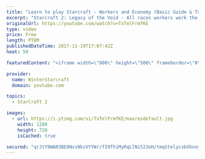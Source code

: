 ```yaml
---
title: "Learn to play Starcraft - Workers and Economy (Basic Guide & Tutorial)"
excerpt: "Starcraft 2: Legacy of the Void - All races workers work the same (mule notwithstanding!)  Wiki on mining: http://wiki.teamliquid.net/starcraft2/Mining_Minerals"
originalUrl: https://youtube.com/watch?v=TxTelFrmfKE
type: video
price: Free
length: PT8M
publishedDateTime: 2017-11-19T17:07:42Z
heat: 50

featuredContent: "<iframe width=\"800\" height=\"500\" frameborder=\"0\" src=\"https://www.youtube.com/embed/TxTelFrmfKE\" allow=\"accelerometer; autoplay; encrypted-media; gyroscope; picture-in-picture\" allowfullscreen></iframe>"

provider:
  name: WinterStarcraft
  domain: youtube.com

topics:
  - StarCraft 2

images:
  - url: https://i.ytimg.com/vi/TxTelFrmfKE/maxresdefault.jpg
    width: 1280
    height: 720
    isCached: true

secured: "qrJtY8WAR3BE0NvsNkzVYYWr/fI9fhiMyRqLlNi523oH/tmqStelycsbXhnoyB0/+KTlJeuFUnVBAvQA2pFWX2U8tVqh4YrD7yavhOY9gb8i2p1zsEljuZmnHwrtsXE/VbMFF0jrMvGpMsHktVrFYaq2ZNRSuhyhn+hisQJNXec1+Q/4TxSQWjZA7Rh4pRlE5UBMNwzltKdWTxIu/LfC/O6YTTDMKXMZwgH/vZNtgtIjRyQUrcXmDlLoCrpn8848eS+GNLPaZNjnPj5E/MmKTqz5c4okBj4V/s/tDfxPb/w5gU6XcMZIl/Rxf3WCbuCg1L1cGiNVRFDjBecje+QzBK9Y7U3O2eLqWnRN2ttUHKqxBbfxyzatuxlT1Og1nLACrmGehpykaijsQ3eKEO/WOI0R1BrGtWCltIUu2rbIkIE=;iTXuweQTSDpP3zqrLyCfQw=="
---
```


